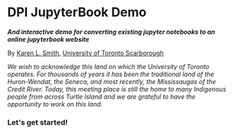 DPI JupyterBook Demo
=====================================

***And interactive demo for converting existing jupyter notebooks to an online jupyterbook website***

By [Karen L. Smith][karen], [University of Toronto Scarborough][utsc]


*We wish to acknowledge this land on which the University of Toronto operates. For thousands of years it has been the traditional land of the Huron-Wendat, the Seneca, and most recently, the Mississaugas of the Credit River. Today, this meeting place is still the home to many Indigenous people from across Turtle Island and we are grateful to have the opportunity to work on this land.*

### Let's get started!

[karen]: https://kls2177.github.io/
[utsc]: https://www.utsc.utoronto.ca/home/
